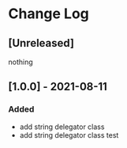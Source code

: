 # Change Log

## [Unreleased]

nothing

## [1.0.0] - 2021-08-11

### Added

- add string delegator class
- add string delegator class test
